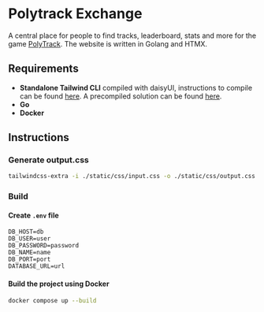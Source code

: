 # Polytrack Exchange

A central place for people to find tracks, leaderboard, stats and more for the game [PolyTrack](https://www.kodub.com/apps/polytrack). The website is written in Golang and HTMX.

## Requirements

- **Standalone Tailwind CLI** compiled with daisyUI, instructions to compile can be found [here](https://github.com/tailwindlabs/tailwindcss/discussions/12294#discussioncomment-8268378). A precompiled solution can be found [here](https://github.com/dobicinaitis/tailwind-cli-extra).
- **Go**
- **Docker**

## Instructions

### Generate output.css

```sh
tailwindcss-extra -i ./static/css/input.css -o ./static/css/output.css --watch
```

### Build

#### Create `.env` file

```
DB_HOST=db
DB_USER=user
DB_PASSWORD=password
DB_NAME=name
DB_PORT=port
DATABASE_URL=url
```

#### Build the project using Docker

```sh
docker compose up --build
```
